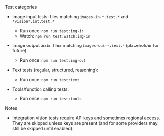 Test categories

- Image input tests: files matching `images-in-*.test.*` and `*vision*.int.test.*`
  - Run once: `npm run test:img-in`
  - Watch: `npm run test:watch:img-in`
- Image output tests: files matching `images-out-*.test.*` (placeholder for future)
  - Run once: `npm run test:img-out`

- Text tests (regular, structured, reasoning):
  - Run once: `npm run test:text`

- Tools/function calling tests:
  - Run once: `npm run test:tools`

Notes
- Integration vision tests require API keys and sometimes regional access. They are skipped unless keys are present (and for some providers may still be skipped until enabled).

